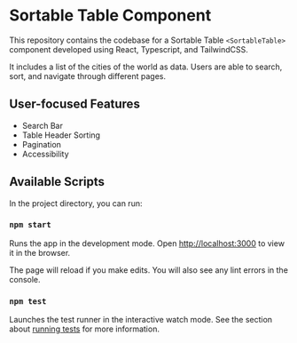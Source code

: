 # Sortable Table <SortableTable> Component
This repository contains the codebase for a Sortable Table `<SortableTable>` component developed using React, Typescript, and TailwindCSS.

It includes a list of the cities of the world as data. Users are able to search, sort, and navigate through different pages.

## User-focused Features
- Search Bar
- Table Header Sorting
- Pagination
- Accessibility

## Available Scripts

In the project directory, you can run:

### `npm start`

Runs the app in the development mode.
Open [http://localhost:3000](http://localhost:3000) to view it in the browser.

The page will reload if you make edits.
You will also see any lint errors in the console.

### `npm test`

Launches the test runner in the interactive watch mode.
See the section about [running tests](https://facebook.github.io/create-react-app/docs/running-tests) for more information.